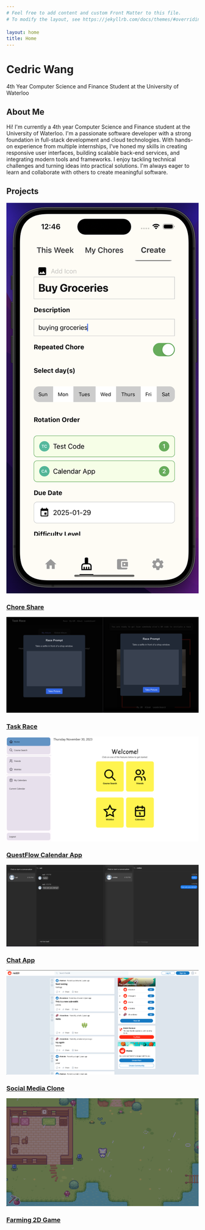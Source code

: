 ```yaml
---
# Feel free to add content and custom Front Matter to this file.
# To modify the layout, see https://jekyllrb.com/docs/themes/#overriding-theme-defaults

layout: home
title: Home
---
```


<div class="hero-section" id="home">
    <h1>Cedric Wang</h1>
    <p class="subtitle">4th Year Computer Science and Finance Student at the University of Waterloo</p>
    <div class="social-links">
        <a href="https://github.com/C689Wang" target="_blank"><i class="fab fa-github"></i></a>
        <a href="https://linkedin.com/in/cedric-wang" target="_blank"><i class="fab fa-linkedin"></i></a>
        <a href="mailto:cedric02mtl@gmail.com"><i class="fas fa-envelope"></i></a>
    </div>
</div>

<section id="about" class="section">
    <h2>About Me</h2>
    <p>Hi! I'm currently a 4th year Computer Science and Finance student at the University of Waterloo. I'm a passionate software developer with a strong foundation in full-stack development and cloud technologies. With hands-on experience from multiple internships, I've honed my skills in creating responsive user interfaces, building scalable back-end services, and integrating modern tools and frameworks. I enjoy tackling technical challenges and turning ideas into practical solutions. I'm always eager to learn and collaborate with others to create meaningful software.</p>
</section>

<section id="projects" class="section">
    <h2>Projects</h2>
    <div class="projects-grid">
        <div class="project-card">
            <a href="https://github.com/C689Wang/chore-share" target="_blank" class="project-link">
                <img src="/assets/images/projects/ChoreShare.png" alt="Chore Share" class="project-image">
                <div class="project-overlay">
                    <h3>Chore Share</h3>
                </div>
            </a>
        </div>
        <div class="project-card">
            <a href="https://github.com/C689Wang/task-race" target="_blank" class="project-link">
                <img src="/assets/images/projects/TaskRace.png" alt="Task Race" class="project-image">
                <div class="project-overlay">
                    <h3>Task Race</h3>
                </div>
            </a>
        </div>
        <div class="project-card">
            <a href="https://github.com/C689Wang/questFlow-calendarApp" target="_blank" class="project-link">
                <img src="/assets/images/projects/CalendarApp.png" alt="Calendar App" class="project-image">
                <div class="project-overlay">
                    <h3>QuestFlow Calendar App</h3>
                </div>
            </a>
        </div>
        <div class="project-card">
            <a href="https://github.com/C689Wang/ChatApp" target="_blank" class="project-link">
                <img src="/assets/images/projects/ChatApp.png" alt="Chat App" class="project-image">
                <div class="project-overlay">
                    <h3>Chat App</h3>
                </div>
            </a>
        </div>
        <div class="project-card">
            <a href="https://github.com/C689Wang/SocialMediaClone" target="_blank" class="project-link">
                <img src="/assets/images/projects/SocialMediaClone.png" alt="Social Media Clone" class="project-image">
                <div class="project-overlay">
                    <h3>Social Media Clone</h3>
                </div>
            </a>
        </div>
        <div class="project-card">
            <a href="https://github.com/C689Wang/Farming2DGame" target="_blank" class="project-link">
                <img src="/assets/images/projects/Farming2DGame.png" alt="Farming 2D Game" class="project-image">
                <div class="project-overlay">
                    <h3>Farming 2D Game</h3>
                </div>
            </a>
        </div>
    </div>

</section>
